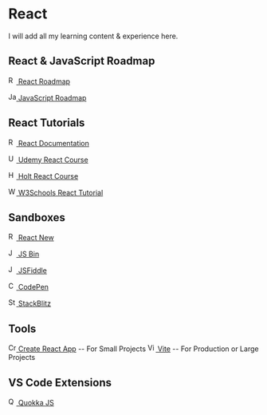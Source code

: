 # React

I will add all my learning content & experience here.

## React & JavaScript Roadmap

[<img src="https://roadmap.sh/manifest/favicon.ico" alt="React Roadmap" height="16" width="16" /> React Roadmap](https://roadmap.sh/react)

[<img src="https://roadmap.sh/manifest/favicon.ico" alt="JavaScript Roadmap" height="16" width="16" /> JavaScript Roadmap](https://roadmap.sh/javascript)

## React Tutorials

[<img src="https://reactjs.org/favicon.ico" alt="React Documentation" height="16" width="16" /> React Documentation](https://react.dev/)

[<img src="https://www.udemy.com/favicon.ico" alt="Udemy React Course" height="16" width="16" /> Udemy React Course](https://www.udemy.com/course/the-ultimate-react-course/)

[<img src="https://react-v8.holt.courses/images/favicon-16x16.png" alt="Holt React Course" height="16" width="16" /> Holt React Course](https://react-v8.holt.courses/)

[<img src="https://www.w3schools.com/favicon.ico" alt="W3Schools React Tutorial" height="16" width="16" /> W3Schools React Tutorial](https://www.w3schools.com/react/default.asp)

## Sandboxes

[<img src="https://codesandbox.io/new/favicon.ico" alt="React New" height="16" width="16" /> React New](https://react.new/)

[<img src="https://jsbin.com/favicon.ico" alt="JS Bin" height="16" width="16" /> JS Bin](https://jsbin.com/)

[<img src="https://jsfiddle.net/img/favicon.png" alt="JSFiddle" height="16" width="16" /> JSFiddle](https://jsfiddle.net/)

[<img src="https://blog.codepen.io/favicon.ico" alt="CodePen" height="16" width="16" /> CodePen](https://codepen.io/)

[<img src="https://c.staticblitz.com/assets/favicon_sb-4f3d9011b264e56e3f61cf6612c50dd3b8fcae038843ba2d10c8d0b6194d19d6.png" alt="StackBlitz" height="16" width="16" /> StackBlitz](https://stackblitz.com/)

## Tools

[<img src="https://create-react-app.dev/img/favicon/favicon.ico" alt="Create React App" height="16" width="16" /> Create React App](https://create-react-app.dev/) -- For Small Projects
[<img src="https://vitejs.dev/logo-with-shadow.png" alt="Vite" height="16" width="16" /> Vite](https://vitejs.dev/) -- For Production or Large Projects

## VS Code Extensions

[<img src="https://quokkajs.com/assets/img/favicon.ico" alt="Quokka JS" height="16" width="16" /> Quokka JS](https://marketplace.visualstudio.com/items?itemName=WallabyJs.quokka-vscode)
